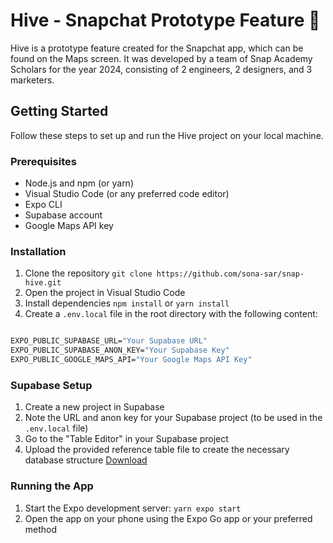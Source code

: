 # Hive - Snapchat Prototype Feature 🐝

Hive is a prototype feature created for the Snapchat app, which can be found on the Maps screen. It was developed by a team of Snap Academy Scholars for the year 2024, consisting of 2 engineers, 2 designers, and 3 marketers.

## Getting Started

Follow these steps to set up and run the Hive project on your local machine.

### Prerequisites

- Node.js and npm (or yarn)
- Visual Studio Code (or any preferred code editor)
- Expo CLI
- Supabase account
- Google Maps API key

### Installation

1. Clone the repository
   `git clone https://github.com/sona-sar/snap-hive.git`
2. Open the project in Visual Studio Code
3. Install dependencies
   `npm install` or `yarn install`
4. Create a `.env.local` file in the root directory with the following content:
```cmd

EXPO_PUBLIC_SUPABASE_URL="Your Supabase URL"
EXPO_PUBLIC_SUPABASE_ANON_KEY="Your Supabase Key"
EXPO_PUBLIC_GOOGLE_MAPS_API="Your Google Maps API Key"

```
### Supabase Setup
1. Create a new project in Supabase
2. Note the URL and anon key for your Supabase project (to be used in the `.env.local` file)
3. Go to the "Table Editor" in your Supabase project
4. Upload the provided reference table file to create the necessary database structure
[Download](./pins_rows.csv)

### Running the App

1. Start the Expo development server: `yarn expo start`
2. Open the app on your phone using the Expo Go app or your preferred method



